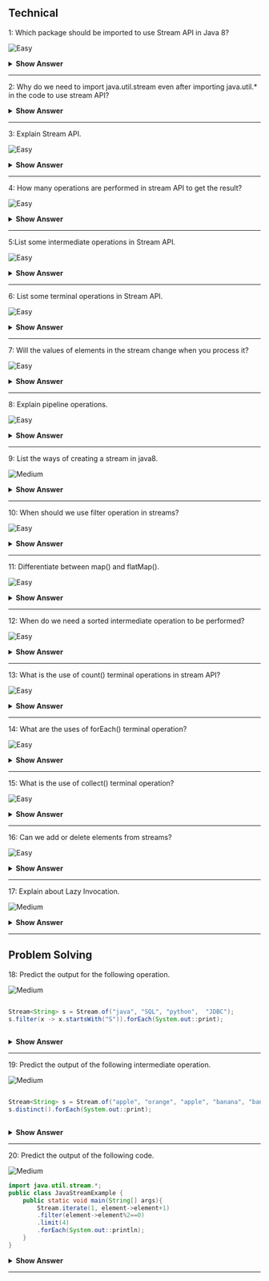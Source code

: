  ## Technical 
 
 1: Which package should be imported to use Stream API in Java 8?
 
 ![Easy](https://github.com/revaturelabs/interviewquestions/blob/dev/ComplexityTags/simple%20(2).svg)

 <details><summary><b> Show Answer</b></summary>
 
 <blockquote>

 We should import java.util.stream, which includes all the classes and interfaces used for functional-type operations. 
  
 </blockquote>

 </details>

 ---
 
 2: Why do we need to import java.util.stream even after importing java.util.* in the code to use stream API?

   <details><summary><b> Show Answer</b></summary>
 
 <blockquote>

  - java.util.* will import all the direct classes and interfaces but not sub-classes/sub-packages.
  - stream class resides in the sub package java.util.stream package so it will not be included in java.util.*.
  
</blockquote>
 
  </details>

  ---
    
  3: Explain Stream API.
  
  ![Easy](https://github.com/revaturelabs/interviewquestions/blob/dev/ComplexityTags/simple%20(2).svg)
    
 <details><summary><b> Show Answer</b></summary>
 
 <blockquote>

 - Stream API is a collection of objects which can be processed to get the desired result. 
 - A stream is a sequence of objects that supports various methods which can be pipelined to produce the desired result.
   The features of Java stream are –
   - A stream is not a data structure instead it takes input from the Collections, Arrays or I/O channels.
   - Streams don’t change the original data structure, they only provide the result as per the pipelined methods.
   - Each intermediate operation is lazily executed and returns a stream as a result, hence various intermediate operations can be pipelined.   
     Terminal operations mark the end of the stream and return the result.
 
 **Example:**  If we want to filter the movies released in 2022 from the movie database.
  
  </blockquote>

  </details>

  ---
  
  4: How many operations are performed in stream API to get the result?
  
  ![Easy](https://github.com/revaturelabs/interviewquestions/blob/dev/ComplexityTags/simple%20(2).svg)

  <details><summary><b> Show Answer</b></summary>
 
 <blockquote>

- Two operations - Intermediate and terminal operations.
- Intermediate - will process the stream to get the result (like a filter, or map).
- Terminal - it is the end of the stream to return the result.
  
  </blockquote>

</details>

---
   
5:List some intermediate operations in Stream API.

![Easy](https://github.com/revaturelabs/interviewquestions/blob/dev/ComplexityTags/simple%20(2).svg)

 <details><summary><b> Show Answer</b></summary>
 
 <blockquote> 
  
 These are some intermediate operations used in Stream API.
 
 ![image](https://user-images.githubusercontent.com/92523245/183340700-36890903-b56e-4875-b2c5-5f3b0e9e812b.png)
  
  </blockquote>

</details>

  ---
  
6: List some terminal operations in Stream API.

![Easy](https://github.com/revaturelabs/interviewquestions/blob/dev/ComplexityTags/simple%20(2).svg)

 <details><summary><b> Show Answer</b></summary>
 
 <blockquote>
 
 These are some terminal operations used in Stream API.

![image](https://user-images.githubusercontent.com/92523245/183340851-0d37a284-efa2-4743-b2e1-ae56137139f0.png)

 </blockquote> 
  
</details>
  
  ---

7: Will the values of elements in the stream change when you process it?

![Easy](https://github.com/revaturelabs/interviewquestions/blob/dev/ComplexityTags/simple%20(2).svg)


 <details><summary><b> Show Answer</b></summary>

No.
  
 <details><summary><b> Explanation </b></summary>
  
 <blockquote>
  
Because stream API processes the elements as per pipelined operations without changing the values.
  
  </blockquote>

</details>
  
</details>
  
 ---

8: Explain pipeline operations.

![Easy](https://github.com/revaturelabs/interviewquestions/blob/dev/ComplexityTags/simple%20(2).svg)

 <details><summary><b> Show Answer</b></summary>
 
 <blockquote>

- Stream API will take the stream of elements as the source, performs a pipeline of operations, and returns the  result 
- A pipeline of operations consists of a source, zero or more intermediate operations(filter, sort, map), and a terminal operation.

</blockquote>  
  
</details>
  
 ---

9: List the ways of creating a stream in java8.

![Medium](https://github.com/revaturelabs/interviewquestions/blob/dev/ComplexityTags/Medium%20(2).svg)

 <details><summary><b> Show Answer</b></summary>
 
 <blockquote>

- By creating `Stream.of()` method 
- Stream from a Collection using `stream()` & `parallelStream()` methods
- Stream from an Array using `Arrays.stream()`
- Stream using `Stream.builder()`
- By an Empty Stream using `Stream.empty()`
- Creating an infinite Stream using `Stream.generate()` method and `Stream.iterate()` method
- Creating Stream of a File
  
 </blockquote>

</details>

 ---
  
10: When should we use filter operation in streams?

![Easy](https://github.com/revaturelabs/interviewquestions/blob/dev/ComplexityTags/simple%20(2).svg)

 <details><summary><b> Show Answer</b></summary>
 
 <blockquote>

- When we need to process and return a stream from another stream that satisfies a given condition we use filters in intermediate operations.
- Example: Return the movie list released in 2022 from the movie database.
  
 </blockquote>

</details>
  
 ---

11: Differentiate between map() and flatMap().

![Easy](https://github.com/revaturelabs/interviewquestions/blob/dev/ComplexityTags/simple%20(2).svg)

 <details><summary><b> Show Answer</b></summary>
 
 <blockquote>

- `map()` - will work on the streams and transform the single input value into a single output.
- `flatMap()` - will work on the streams and transform the single input value into multiple outputs by flattening it.
- The primary difference between `map()` vs `flatMap()` is the return type of both methods.
-  `map()` is used for transformation only, but `flatMap()` is used for both transformation and flattening.

   ` flatMap() = map() + Flattening `
  
 </blockquote>


</details>

  ---
  
12: When do we need a sorted intermediate operation to be performed?

![Easy](https://github.com/revaturelabs/interviewquestions/blob/dev/ComplexityTags/simple%20(2).svg)

 <details><summary><b> Show Answer</b></summary>

  <blockquote>
 
- sorted can be used when we need to return the stream of elements in sorted order like sorting arrays.
- Example: return the student database sorted with their department id's.
   
  </blockquote>

</details>
  
---

13: What is the use of count() terminal operations in stream API?

![Easy](https://github.com/revaturelabs/interviewquestions/blob/dev/ComplexityTags/simple%20(2).svg)

 <details><summary><b> Show Answer</b></summary>
 
 <blockquote>
 
- The `count()` method returns the count of elements in a stream
- when we need the result of the stream to be finite numbers.
- Example: return the number of employees working in a particular department.
  
 </blockquote>
 
</details>
  
---

14: What are the uses of forEach() terminal operation?

![Easy](https://github.com/revaturelabs/interviewquestions/blob/dev/ComplexityTags/simple%20(2).svg)

 <details><summary><b> Show Answer</b></summary>
 
  <blockquote>

- When we need to iterate the elements in the stream.
- This is the only operation that returns void.
- It can directly call on collections or stream.
   
</blockquote>

</details>

 ---
  
15: What is the use of collect() terminal operation?

![Easy](https://github.com/revaturelabs/interviewquestions/blob/dev/ComplexityTags/simple%20(2).svg)

 <details><summary><b> Show Answer</b></summary>
 
  <blockquote>

- When we need to convert the source stream into collections by using intermediate operations. 
- Result stream may be of the list, set, map, etc.
   
  </blockquote>

</details>
 
 ---

 16: Can we add or delete elements from streams?
 
 ![Easy](https://github.com/revaturelabs/interviewquestions/blob/dev/ComplexityTags/simple%20(2).svg)

  <details><summary><b> Show Answer</b></summary>

 No
  
   <details><summary><b> Explanation </b></summary>
    
   <blockquote>
    
 - we cannot add/ delete elements in the stream
 - we can only perform the operations on the stream
 - Stream does not store the data as well.
    
   </blockquote>

 </details>
    
   </details>
    
 ---
 
 17: Explain about Lazy Invocation.
 
 ![Medium](https://github.com/revaturelabs/interviewquestions/blob/dev/ComplexityTags/Medium%20(2).svg)

 <details><summary><b> Show Answer</b></summary>
 
 <blockquote>

- Intermediate operations are lazy because they will be invoked if only required for the execution of terminal operations.
- But it is optimized and it can process large numbers of data with high performance.
  
  </blockquote>

</details>

  ---

## Problem Solving

18: Predict the output for the following operation.

![Medium](https://github.com/revaturelabs/interviewquestions/blob/dev/ComplexityTags/Medium%20(2).svg)



 ``` java
 
Stream<String> s = Stream.of("java", "SQL", "python",  "JDBC");
 s.filter(x -> x.startsWith("S")).forEach(System.out::print);
  
 ```
  <details><summary><b> Show Answer</b></summary>

  returns SQL
   
  <details><summary><b> Explanation </b></summary>
   
   <blockquote>
   
 - Here we are using the filter to return the result of the element starting with "S".
    
    </blockquote>

 </details>
   
   </details>
   
  ---

 19: Predict the output of the following intermediate operation.
 
 ![Medium](https://github.com/revaturelabs/interviewquestions/blob/dev/ComplexityTags/Medium%20(2).svg)
 
 ``` java

Stream<String> s = Stream.of("apple", "orange", "apple", "banana", "banana");
s.distinct().forEach(System.out::print);
   
 ```
 <details><summary><b> Show Answer</b></summary>

   returns appleorangebanana
  
 <details><summary><b> Explanation </b></summary>
  
  <blockquote>
  
- `distinct()`- will return a stream from the source stream removing the duplicate elements.
   
   </blockquote>
  
 </details>
  
   </details>
  
  ---


 20: Predict the output of the following code.
 
 ![Medium](https://github.com/revaturelabs/interviewquestions/blob/dev/ComplexityTags/Medium%20(2).svg)

``` java
import java.util.stream.*;  
public class JavaStreamExample {  
    public static void main(String[] args){  
        Stream.iterate(1, element->element+1)  
        .filter(element->element%2==0)  
        .limit(4)  
        .forEach(System.out::println);  
    }  
}
```
 <details><summary><b> Show Answer</b></summary>
  
   2<br>
   4<br>
   6<br>
   8<br>
  
  <details><summary><b> Explanation </b></summary>
   
   <blockquote>
   
   - `iterate ()` is used to iterate through the elements in the stream.
   - `filter()` used to apply the condition on the stream 
   - `forEach()` is used to return the result from the stream after iteration. <blockquote>
    
    </blockquote>
 
</details>
   
</details>
   
---


